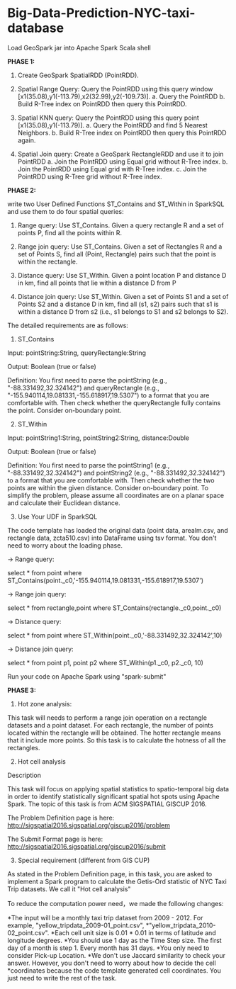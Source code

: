 # Big-Data-Prediction-NYC-taxi-database

Load GeoSpark jar into Apache Spark Scala shell

**PHASE 1:**

1. Create GeoSpark SpatialRDD (PointRDD).

2. Spatial Range Query: Query the PointRDD using this query window [x1(35.08),y1(-113.79),x2(32.99),y2(-109.73)].
  a. Query the PointRDD
  b. Build R-Tree index on PointRDD then query this PointRDD.

3. Spatial KNN query: Query the PointRDD using this query point [x1(35.08),y1(-113.79)].
  a. Query the PointRDD and find 5 Nearest Neighbors.
  b. Build R-Tree index on PointRDD then query this PointRDD again.

4. Spatial Join query: Create a GeoSpark RectangleRDD and use it to join PointRDD
  a. Join the PointRDD using Equal grid without R-Tree index.
  b. Join the PointRDD using Equal grid with R-Tree index.
  c. Join the PointRDD using R-Tree grid without R-Tree index.


**PHASE 2:**

write two User Defined Functions ST_Contains and ST_Within in SparkSQL and use them to do four spatial queries:

1. Range query: Use ST_Contains. Given a query rectangle R and a set of points P, find all the points within R.

2. Range join query: Use ST_Contains. Given a set of Rectangles R and a set of Points S, find all (Point, Rectangle) pairs        such that the point is within the rectangle.

3. Distance query: Use ST_Within. Given a point location P and distance D in km, find all points that lie within a distance D    from P

4. Distance join query: Use ST_Within. Given a set of Points S1 and a set of Points S2 and a distance D in km, find all (s1,      s2) pairs such that s1 is within a distance D from s2 (i.e., s1 belongs to S1 and s2 belongs to S2).


The detailed requirements are as follows:

1. ST_Contains

Input: pointString:String, queryRectangle:String

Output: Boolean (true or false)

Definition: You first need to parse the pointString (e.g., "-88.331492,32.324142") and queryRectangle (e.g., "-155.940114,19.081331,-155.618917,19.5307") to a format that you are comfortable with. Then check whether the queryRectangle fully contains the point. Consider on-boundary point.

2. ST_Within

Input: pointString1:String, pointString2:String, distance:Double

Output: Boolean (true or false)

Definition: You first need to parse the pointString1 (e.g., "-88.331492,32.324142") and pointString2 (e.g., "-88.331492,32.324142") to a format that you are comfortable with. Then check whether the two points are within the given distance. Consider on-boundary point. To simplify the problem, please assume all coordinates are on a planar space and calculate their Euclidean distance.

3. Use Your UDF in SparkSQL

The code template has loaded the original data (point data, arealm.csv, and rectangle data, zcta510.csv) into DataFrame using tsv format. You don't need to worry about the loading phase.

-> Range query:

  select * from point where ST_Contains(point._c0,'-155.940114,19.081331,-155.618917,19.5307')

-> Range join query:

  select * from rectangle,point where ST_Contains(rectangle._c0,point._c0)

-> Distance query:

  select * from point where ST_Within(point._c0,'-88.331492,32.324142',10)

-> Distance join query:

  select * from point p1, point p2 where ST_Within(p1._c0, p2._c0, 10)


Run your code on Apache Spark using "spark-submit"

**PHASE 3:**

1. Hot zone analysis:

This task will needs to perform a range join operation on a rectangle datasets and a point dataset. For each rectangle, the number of points located within the rectangle will be obtained. The hotter rectangle means that it include more points. So this task is to calculate the hotness of all the rectangles.

2. Hot cell analysis

Description

This task will focus on applying spatial statistics to spatio-temporal big data in order to identify statistically significant spatial hot spots using Apache Spark. The topic of this task is from ACM SIGSPATIAL GISCUP 2016.

The Problem Definition page is here: http://sigspatial2016.sigspatial.org/giscup2016/problem

The Submit Format page is here: http://sigspatial2016.sigspatial.org/giscup2016/submit

3. Special requirement (different from GIS CUP)

As stated in the Problem Definition page, in this task, you are asked to implement a Spark program to calculate the Getis-Ord statistic of NYC Taxi Trip datasets. We call it "Hot cell analysis"

To reduce the computation power need，we made the following changes:

  *The input will be a monthly taxi trip dataset from 2009 - 2012. For example, "yellow_tripdata_2009-01_point.csv",     *"yellow_tripdata_2010-02_point.csv".
  *Each cell unit size is 0.01 * 0.01 in terms of latitude and longitude degrees.
  *You should use 1 day as the Time Step size. The first day of a month is step 1. Every month has 31 days.
  *You only need to consider Pick-up Location.
  *We don't use Jaccard similarity to check your answer. However, you don't need to worry about how to decide the cell *coordinates because the code template generated cell coordinates. You just need to write the rest of the task.
